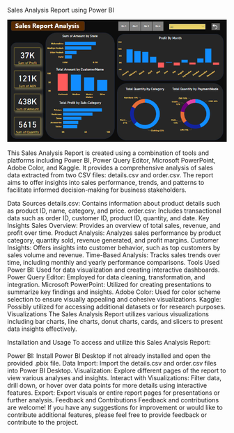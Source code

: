 Sales Analysis Report using Power BI

![Sales Analysis Report](Sales.png)

This Sales Analysis Report is created using a combination of tools and platforms including Power BI, Power Query Editor, Microsoft PowerPoint, Adobe Color, and Kaggle. It provides a comprehensive analysis of sales data extracted from two CSV files: details.csv and order.csv. The report aims to offer insights into sales performance, trends, and patterns to facilitate informed decision-making for business stakeholders.

Data Sources
details.csv: Contains information about product details such as product ID, name, category, and price.
order.csv: Includes transactional data such as order ID, customer ID, product ID, quantity, and date.
Key Insights
Sales Overview: Provides an overview of total sales, revenue, and profit over time.
Product Analysis: Analyzes sales performance by product category, quantity sold, revenue generated, and profit margins.
Customer Insights: Offers insights into customer behavior, such as top customers by sales volume and revenue.
Time-Based Analysis: Tracks sales trends over time, including monthly and yearly performance comparisons.
Tools Used
Power BI: Used for data visualization and creating interactive dashboards.
Power Query Editor: Employed for data cleaning, transformation, and integration.
Microsoft PowerPoint: Utilized for creating presentations to summarize key findings and insights.
Adobe Color: Used for color scheme selection to ensure visually appealing and cohesive visualizations.
Kaggle: Possibly utilized for accessing additional datasets or for research purposes.
Visualizations
The Sales Analysis Report utilizes various visualizations including bar charts, line charts, donut charts, cards, and slicers to present data insights effectively.

Installation and Usage
To access and utilize this Sales Analysis Report:

Power BI: Install Power BI Desktop if not already installed and open the provided .pbix file.
Data Import: Import the details.csv and order.csv files into Power BI Desktop.
Visualization: Explore different pages of the report to view various analyses and insights.
Interact with Visualizations: Filter data, drill down, or hover over data points for more details using interactive features.
Export: Export visuals or entire report pages for presentations or further analysis.
Feedback and Contributions
Feedback and contributions are welcome! If you have any suggestions for improvement or would like to contribute additional features, please feel free to provide feedback or contribute to the project.
